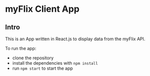 # myFlix Client App

## Intro
This is an App written in React.js to display data from the myFlix API.

To run the app:
- clone the repository
- install the dependencies with ``npm install``  
- run ``npm start`` to start the app

